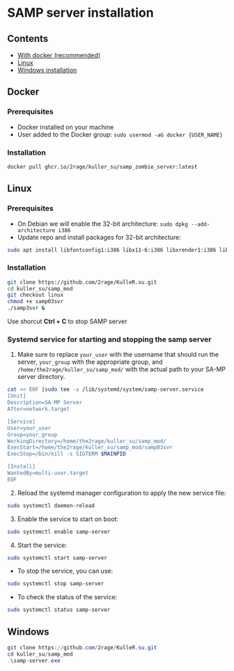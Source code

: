# SAMP server installation

## Contents

- [With docker (recommended)](#Docker)
- [Linux](#Linux)
- [Windows installation](#Windows)

## Docker

### Prerequisites 

- Docker installed on your machine
- User added to the Docker group: ```sudo usermod -aG docker {USER_NAME}```

### Installation

```bash
docker pull ghcr.io/2rage/kuller_su/samp_zombie_server:latest
```

## Linux

### Prerequisites 

- On Debian we will enable the 32-bit architecture: ```sudo dpkg --add-architecture i386```
- Update repo and install packages for 32-bit architecture: 

```bash
sudo apt install libfontconfig1:i386 libx11-6:i386 libxrender1:i386 libxext6:i386 libgl1-mesa-glx:i386 libglu1-mesa:i386 libglib2.0-0:i386 libsm6:i386
```

### Installation

```bash
git clone https://github.com/2rage/KulleR.su.git
cd kuller_su/samp_mod
git checkout linux
chmod +x samp03svr
./samp3svr &
 ```

Use shorcut **Ctrl + C** to stop SAMP server


### Systemd service for starting and stopping the samp server

1. Make sure to replace ```your_user``` with the username that should run the server, ```your_group``` with the appropriate group, and ```/home/the2rage/kuller_su/samp_mod/``` with the actual path to your SA-MP server directory.

```bash
cat << EOF |sudo tee -a /lib/systemd/system/samp-server.service
[Unit]
Description=SA-MP Server
After=network.target

[Service]
User=your_user
Group=your_group
WorkingDirectory=/home/the2rage/kuller_su/samp_mod/
ExecStart=/home/the2rage/kuller_su/samp_mod/samp03svr
ExecStop=/bin/kill -s SIGTERM $MAINPID

[Install]
WantedBy=multi-user.target
EOF
```
2. Reload the systemd manager configuration to apply the new service file:

```bash
sudo systemctl daemon-reload
```
3. Enable the service to start on boot:

```bash
sudo systemctl enable samp-server
```
4. Start the service:

```bash
sudo systemctl start samp-server
```
- To stop the service, you can use:

```bash
sudo systemctl stop samp-server
```
- To check the status of the service:

```bash
sudo systemctl status samp-server
```

## Windows

```powershell
git clone https://github.com/2rage/KulleR.su.git
cd kuller_su/samp_mod
.\samp-server.exe
 ```